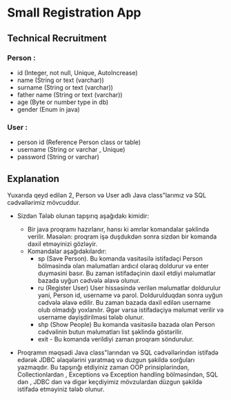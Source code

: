 # Small Registration App

## Technical Recruitment

### Person :

* id            (Integer, not null, Unique, AutoIncrease)
* name          (String or text (varchar))
* surname       (String or text (varchar))
* father name   (String or text (varchar))
* age           (Byte or number type in db)
* gender        (Enum in java)

### User :

* person id (Reference Person class or table)
* username  (String or varchar , Unique)
* password  (String or varchar)

## Explanation

Yuxarıda qeyd edilən 2, Person və User adlı Java class"larımız və SQL cədvəllərimiz mövcuddur.

* Sizdən Tələb olunan tapşırıq aşağıdakı kimidir:
    * Bir java proqramı hazırlanır, hansı ki əmrlər komandalar şəklində verilir. Məsələn: proqram işə duşdukdən sonra
      sizdən bir komanda daxil etməyinizi gözləyir.
    * Komandalar aşağıdakılardır:
        * sp (Save Person). Bu komanda vasitəsilə istifadəçi Person bölməsində olan məlumatları ardıcıl olaraq doldurur
          və enter duyməsini basır. Bu zaman istifadəçinin daxil etdiyi məlumatlar bazada uyğun cədvələ əlavə olunur.
        * ru (Register User) User hissəsində verilən məlumatlar doldurulur yəni, Person id, username və parol.
          Doldurulduqdan sonra uyğun cədvələ əlavə edilir. Bu zaman bazada daxil edilən username olub olmadığı
          yoxlanılır. Əgər varsa istifadəçiyə məlumat verilir və username dəyişdirilməsi tələb olunur.
        * shp (Show People) Bu komanda vasitəsilə bazada olan Person cədvəlinin butun məlumatları list şəklində
          göstərilir.
        * exit - Bu komanda verildiyi zaman proqram söndurulur.

* Proqramın məqsədi Java class"larından və SQL cədvəllərindən istifadə edərək JDBC əlaqələrini yaratmaq və duzgun şəkildə
  sorğuları yazmaqdır. Bu tapşırığı etdiyiniz zaman OOP prinsiplərindən, Collectionlardan , Exceptions və Exception
  handling bölməsindən, SQL dən , JDBC dən və digər keçdiyimiz mövzulardan düzgun şəkildə istifadə etməyiniz tələb olunur.